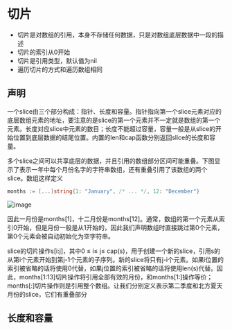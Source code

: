 # 切片

* 切片是对数组的引用，本身不存储任何数据，只是对数组底层数据中一段的描述
* 切片的索引从0开始
* 切片是引用类型，默认值为nil
* 遍历切片的方式和遍历数组相同

## 声明
一个slice由三个部分构成：指针、长度和容量。指针指向第一个slice元素对应的底层数组元素的地址，要注意的是slice的第一个元素并不一定就是数组的第一个元素。长度对应slice中元素的数目；长度不能超过容量，容量一般是从slice的开始位置到底层数据的结尾位置。内置的len和cap函数分别返回slice的长度和容量。

多个slice之间可以共享底层的数据，并且引用的数组部分区间可能重叠。下图显示了表示一年中每个月份名字的字符串数组，还有重叠引用了该数组的两个slice。数组这样定义
```go
months := [...]string{1: "January", /* ... */, 12: "December"}
```
![image](https://cdn.staticaly.com/gh/L2ksy0d/image-host@master/20230222/image.2fyf6uz07v40.png)

因此一月份是months[1]，十二月份是months[12]。通常，数组的第一个元素从索引0开始，但是月份一般是从1开始的，因此我们声明数组时直接跳过第0个元素，第0个元素会被自动初始化为空字符串。

slice的切片操作s[i:j]，其中0 ≤ i≤ j≤ cap(s)，用于创建一个新的slice，引用s的从第i个元素开始到第j-1个元素的子序列。新的slice将只有j-i个元素。如果i位置的索引被省略的话将使用0代替，如果j位置的索引被省略的话将使用len(s)代替。因此，months[1:13]切片操作将引用全部有效的月份，和months[1:]操作等价；months[:]切片操作则是引用整个数组。让我们分别定义表示第二季度和北方夏天月份的slice，它们有重叠部分
## 长度和容量